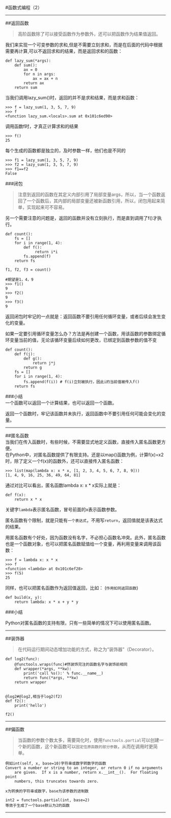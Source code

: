 #函数式编程（2）

---
##返回函数
> 高阶函数除了可以接受函数作为参数外，还可以把函数作为结果值返回。  
  
我们来实现一个可变参数的求和,但是不需要立刻求和，而是在后面的代码中根据需要再计算,可以不返回求和的结果，而是返回求和的函数：

	def lazy_sum(*args):
	    def sum():
	        ax = 0
	        for n in args:
	            ax = ax + n
	        return ax
	    return sum

当我们调用lazy_sum()时，返回的并不是求和结果，而是求和函数：  
	
	>>> f = lazy_sum(1, 3, 5, 7, 9)
	>>> f
	<function lazy_sum.<locals>.sum at 0x101c6ed90>
	
调用函数f时，才真正计算求和的结果
	
	>>> f()
	25

每个生成的函数都是独立的，及时参数一样，他们也是不同的

	>>> f1 = lazy_sum(1, 3, 5, 7, 9)
	>>> f2 = lazy_sum(1, 3, 5, 7, 9)
	>>> f1==f2
	False

###闭包
> 注意到返回的函数在其定义内部引用了局部变量args，所以，当一个函数返回了一个函数后，其内部的局部变量还被新函数引用，所以，闭包用起来简单，实现起来可不容易。  
  
另一个需要注意的问题是，返回的函数并没有立刻执行，而是直到调用了f()才执行。  

	def count():
	    fs = []
	    for i in range(1, 4):
	        def f():
	             return i*i
	        fs.append(f)
	    return fs
	
	f1, f2, f3 = count()
	
	#期望是1，4，9
	>>> f1()
	9
	>>> f2()
	9
	>>> f3()
	9
	
返回闭包时牢记的一点就是：返回函数不要引用任何循环变量，或者后续会发生变化的变量。  

如果一定要引用循环变量怎么办？方法是再创建一个函数，用该函数的参数绑定循环变量当前的值，无论该循环变量后续如何更改，已绑定到函数参数的值不变

	def count():
	    def f(j):
	        def g():
	            return j*j
	        return g
	    fs = []
	    for i in range(1, 4):
	        fs.append(f(i)) # f(i)立刻被执行，因此i的当前值被传入f()
	    return fs  
  
###小结  
一个函数可以返回一个计算结果，也可以返回一个函数。

返回一个函数时，牢记该函数并未执行，返回函数中不要引用任何可能会变化的变量。

---

##匿名函数  
当我们在传入函数时，有些时候，不需要显式地定义函数，直接传入匿名函数更方便。  
在Python中，对匿名函数提供了有限支持。还是以map()函数为例，计算f(x)=x2时，除了定义一个f(x)的函数外，还可以直接传入匿名函数：  

	>>> list(map(lambda x: x * x, [1, 2, 3, 4, 5, 6, 7, 8, 9]))
	[1, 4, 9, 16, 25, 36, 49, 64, 81]  
  
通过对比可以看出，匿名函数lambda x: x * x实际上就是：  

	def f(x):
	    return x * x  
  
关键字`lambda`表示匿名函数，冒号前面的x表示函数参数。

匿名函数有个限制，就是只能有`一个表达式`，不用写`return`，返回值就是该表达式的结果。  
  
用匿名函数有个好处，因为函数没有名字，不必担心函数名冲突。此外，匿名函数也是一个函数对象，也可以把匿名函数赋值给一个变量，再利用变量来调用该函数：  
  
	>>> f = lambda x: x * x
	>>> f
	<function <lambda> at 0x101c6ef28>
	>>> f(5)
	25  
同样，也可以把匿名函数作为返回值返回，比如： (`作用如同返回函数`)

	def build(x, y):
	    return lambda: x * x + y * y  
  
###小结

Python对匿名函数的支持有限，只有一些简单的情况下可以使用匿名函数。

---
##装饰器
>在代码运行期间动态增加功能的方式，称之为“装饰器”（Decorator）。


	def log2(func):
	    @functools.wraps(func)#然装饰完注的函数名字与装饰前相同
	    def wrapper(*args, **kw):
	        print('call %s():' % func.__name__)
	        return func(*args, **kw)
	    return wrapper
	
	
	@log2#@log2,相当于log2(f2)
	def f2():
	    print('hello')
	
	f2()

---
##偏函数

>当函数的参数个数太多，需要简化时，使用`functools.partial`可以创建一个新的函数，这个新函数可以`固定住原函数的部分参数`，从而在调用时更简单。

	例如int(self, x, base=10)字符串或数字转数字的函数
	Convert a number or string to an integer, or return 0 if no arguments
        are given.  If x is a number, return x.__int__().  For floating point
        numbers, this truncates towards zero.
        
    x为转换的字符串或数字，base为该参数的进制数
    
    int2 = functools.partial(int, base=2)
    等效于生成了一个base默认为2的函数




---